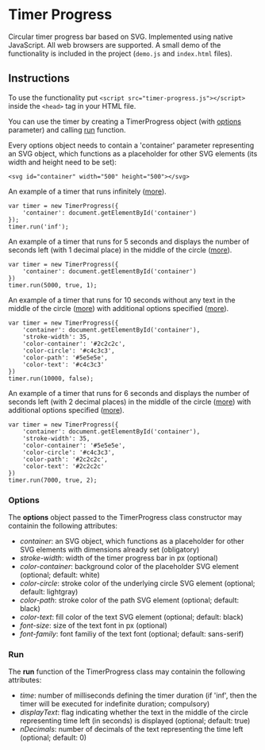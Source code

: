 # Timer Progress
Circular timer progress bar based on SVG. Implemented using native JavaScript. All web browsers are supported. A small demo of the functionality is included in the project (```demo.js``` and ```index.html``` files).

## Instructions
To use the functionality put ```<script src="timer-progress.js"></script>``` inside the ```<head>``` tag in your HTML file.

You can use the timer by creating a TimerProgress object (with [options](#options) parameter) and calling [run](#run) function. 

Every options object needs to contain a 'container' parameter representing an SVG object, which functions as a placeholder for other SVG elements (its width and height need to be set):

```<svg id="container" width="500" height="500"></svg>```

An example of a timer that runs infinitely ([more](#run)).
```
var timer = new TimerProgress({
    'container': document.getElementById('container')
});
timer.run('inf');
```
An example of a timer that runs for 5 seconds and displays the number of seconds left (with 1 decimal place) in the middle of the circle ([more](#run)).
```
var timer = new TimerProgress({
    'container': document.getElementById('container')
})
timer.run(5000, true, 1);
```
An example of a timer that runs for 10 seconds without any text in the middle of the circle ([more](#run)) with additional options specified ([more](#options)).
```
var timer = new TimerProgress({
    'container': document.getElementById('container'),
    'stroke-width': 35,
    'color-container': '#2c2c2c',
    'color-circle': '#c4c3c3',
    'color-path': '#5e5e5e',
    'color-text': '#c4c3c3'
})
timer.run(10000, false);
```
An example of a timer that runs for 6 seconds and displays the number of seconds left (with 2 decimal places) in the middle of the circle ([more](#run)) with additional options specified ([more](#options)).
```
var timer = new TimerProgress({
    'container': document.getElementById('container'),
    'stroke-width': 35,
    'color-container': '#5e5e5e',
    'color-circle': '#c4c3c3',
    'color-path': '#2c2c2c',
    'color-text': '#2c2c2c'
})
timer.run(7000, true, 2);
```

### <a name="options">Options</a>
The **options** object passed to the TimerProgress class constructor may containin the following attributes:
* _container_: an SVG object, which functions as a placeholder for other SVG elements with dimensions already set (obligatory)
* _stroke-width_: width of the timer progress bar in px (optional)
* _color-container_: background color of the placeholder SVG element (optional; default: white)
* _color-circle_: stroke color of the underlying circle SVG element (optional; default: lightgray)
* _color-path_: stroke color of the path SVG element (optional; default: black)
* _color-text_: fill color of the text SVG element (optional; default: black)
* _font-size_: size of the text font in px (optional)
* _font-family_: font familiy of the text font (optional; default: sans-serif)

### <a name="run">Run</a>
The **run** function of the TimerProgress class may containin the following attributes:
* _time_: number of milliseconds defining the timer duration (if 'inf', then the timer will be executed for indefinite duration; compulsory)
* _displayText_: flag indicating whether the text in the middle of the circle representing time left (in seconds) is displayed (optional; default: true)
* _nDecimals_: number of decimals of the text representing the time left (optional; default: 0)
